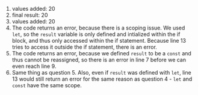 1. values added: 20
2. final result: 20
3. values added: 20
4. The code returns an error, because there is a scoping issue. We used `let`, so the `result` variable is only defined and intialized within the if block, and thus only accessed within the if statement. Because line 13 tries to access it outside the if statement, there is an error.
5. The code returns an error, because we defined `result` to be a `const` and thus cannot be reassigned, so there is an error in line 7 before we can even reach line 9.
6. Same thing as question 5. Also, even if `result` was defined with `let`, line 13 would still return an error for the same reason as question 4 - `let` and `const` have the same scope.

